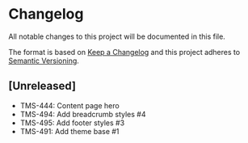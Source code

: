 # Changelog

All notable changes to this project will be documented in this file.

The format is based on [Keep a Changelog](http://keepachangelog.com/en/1.0.0/)
and this project adheres to [Semantic Versioning](http://semver.org/spec/v2.0.0.html).

## [Unreleased]

- TMS-444: Content page hero
- TMS-494: Add breadcrumb styles #4
- TMS-495: Add footer styles #3
- TMS-491: Add theme base #1
